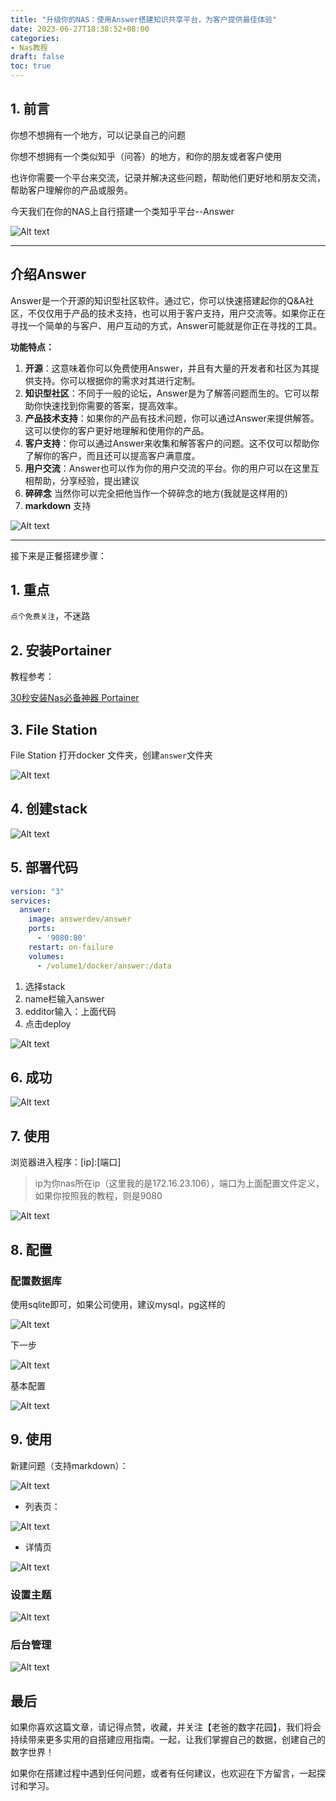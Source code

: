 ```yaml
---
title: "升级你的NAS：使用Answer搭建知识共享平台，为客户提供最佳体验"
date: 2023-06-27T18:38:52+08:00
categories:
- Nas教程
draft: false
toc: true
---
```


## 1. 前言

你想不想拥有一个地方，可以记录自己的问题

你想不想拥有一个类似知乎（问答）的地方，和你的朋友或者客户使用

也许你需要一个平台来交流，记录并解决这些问题，帮助他们更好地和朋友交流，帮助客户理解你的产品或服务。



今天我们在你的NAS上自行搭建一个类知乎平台--Answer

![Alt text](https://noted.lol/content/images/2023/01/answer-self-hosted-screenshots.png "Pic")



---

## 介绍Answer

Answer是一个开源的知识型社区软件。通过它，你可以快速搭建起你的Q&A社区，不仅仅用于产品的技术支持，也可以用于客户支持，用户交流等。如果你正在寻找一个简单的与客户、用户互动的方式，Answer可能就是你正在寻找的工具。

**功能特点：**

1. **开源**：这意味着你可以免费使用Answer，并且有大量的开发者和社区为其提供支持。你可以根据你的需求对其进行定制。
2. **知识型社区**：不同于一般的论坛，Answer是为了解答问题而生的。它可以帮助你快速找到你需要的答案，提高效率。
3. **产品技术支持**：如果你的产品有技术问题，你可以通过Answer来提供解答。这可以使你的客户更好地理解和使用你的产品。
4. **客户支持**：你可以通过Answer来收集和解答客户的问题。这不仅可以帮助你了解你的客户，而且还可以提高客户满意度。
5. **用户交流**：Answer也可以作为你的用户交流的平台。你的用户可以在这里互相帮助，分享经验，提出建议
6. **碎碎念** 当然你可以完全把他当作一个碎碎念的地方(我就是这样用的)
7. **markdown** 支持

![Alt text](202306161511879.png "Pic")



---

接下来是正餐搭建步骤：

## 1. 重点

`点个免费关注`，不迷路

## 2. 安装Portainer

教程参考：

[30秒安装Nas必备神器 Portainer](/how-to-install-portainer-in-nas/)

##  3. File Station

File Station 打开docker 文件夹，创建`answer`文件夹

![Alt text](202306161511165.png "Pic")

## 4. 创建stack

![Alt text](202306061552130.png "Pic")

## 5.  部署代码

```yaml
version: "3"
services:
  answer:
    image: answerdev/answer
    ports:
      - '9080:80'
    restart: on-failure
    volumes:
      - /volume1/docker/answer:/data
```

1. 选择stack
2. name栏输入answer
3. edditor输入：上面代码
4. 点击deploy

![Alt text](202306161511349.png "Pic")

## 6. 成功

![Alt text](202306061556495.png "Pic")



## 7. 使用

浏览器进入程序：[ip]:[端口]

> ip为你nas所在ip（这里我的是172.16.23.106），端口为上面配置文件定义，如果你按照我的教程，则是9080

![Alt text](202306161512990.png "Pic")

## 8. 配置

### 配置数据库

使用sqlite即可，如果公司使用，建议mysql，pg这样的

![Alt text](./202306301702433.png "Pic")



下一步

![Alt text](202306161513642.png "Pic")

基本配置

![Alt text](202306161515259.png "Pic")



## 9. 使用

新建问题（支持markdown）：

![Alt text](202306161516244.png "Pic")

- 列表页：

![Alt text](202306161516186.png "Pic")



- 详情页

![Alt text](202306161516294.png "Pic")



### 设置主题

![Alt text](202306161518887.png "Pic")



### 后台管理

![Alt text](202306161518719.png "Pic")



## 最后

如果你喜欢这篇文章，请记得点赞，收藏，并关注【老爸的数字花园】，我们将会持续带来更多实用的自搭建应用指南。一起，让我们掌握自己的数据，创建自己的数字世界！

如果你在搭建过程中遇到任何问题，或者有任何建议，也欢迎在下方留言，一起探讨和学习。